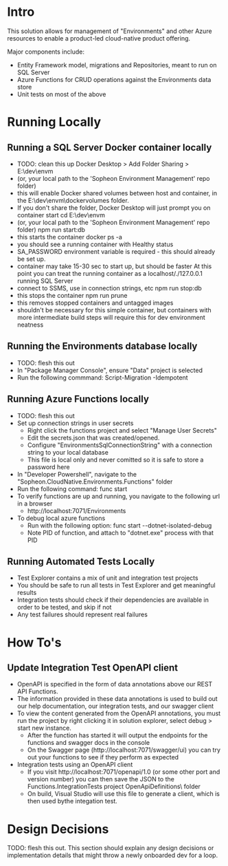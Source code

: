 # Intro
This solution allows for management of "Environments" and other Azure resources to enable a product-led cloud-native product offering.

Major components include:
* Entity Framework model, migrations and Repositories, meant to run on SQL Server
* Azure Functions for CRUD operations against the Environments data store
* Unit tests on most of the above

# Running Locally

## Running a SQL Server Docker container locally
- TODO: clean this up
Docker Desktop > Add Folder Sharing > E:\dev\envm
- (or, your local path to the 'Sopheon Environment Management' repo folder)
- this will enable Docker shared volumes between host and container, in the E:\dev\envm\dockervolumes folder.  
- If you don't share the folder, Docker Desktop will just prompt you on container start
cd E:\dev\envm
- (or, your local path to the 'Sopheon Environment Management' repo folder)
npm run start:db
- this starts the container
docker ps -a
- you should see a running container with Healthy status
-    SA_PASSWORD environment variable is required - this should already be set up.
- container may take 15-30 sec to start up, but should be faster
At this point you can treat the running container as a localhost/./127.0.0.1 running SQL Server
- connect to SSMS, use in connection strings, etc
npm run stop:db
- this stops the container
npm run prune
- this removes stopped containers and untagged images
- shouldn't be necessary for this simple container, but containers with more intermediate build steps will require this for dev environment neatness

## Running the Environments database locally
- TODO: flesh this out
- In "Package Manager Console", ensure "Data" project is selected
- Run the following commmand:  Script-Migration -Idempotent

## Running Azure Functions locally
- TODO: flesh this out
- Set up connection strings in user secrets
  - Right click the functions project and select "Manage User Secrets"
  - Edit the secrets.json that was created/opened.
  - Configure "EnvironmentsSqlConnectionString" with a connection string to your local database
  - This file is local only and never comitted so it is safe to store a password here
- In "Developer Powershell", navigate to the "Sopheon.CloudNative.Environments.Functions" folder
- Run the following command: func start
- To verify functions are up and running, you navigate to the following url in a browser
  - http://localhost:7071/Environments
- To debug local azure functions
  - Run with the following option: func start --dotnet-isolated-debug
  - Note PID of function, and attach to "dotnet.exe" process with that PID

## Running Automated Tests Locally
 - Test Explorer contains a mix of unit and integration test projects
 - You should be safe to run all tests in Test Explorer and get meaningful results
 - Integration tests should check if their dependencies are available in order to be tested, and skip if not
 - Any test failures should represent real failures

# How To's

## Update Integration Test OpenAPI client
 - OpenAPI is specified in the form of data annotations above our REST API Functions.
 - The information provided in these data annotations is used to build out our help documentation, our integration tests, and our swagger client
 - To view the content generated from the OpenAPI annotations, you must run the project by right clicking it in solution explorer, select debug > start new instance.
   -  After the function has started it will output the endpoints for the functions and swagger docs in the console
   -  On the Swagger page (http://localhost:7071/swagger/ui) you can try out your functions to see if they perform as expected
 -  Integration tests using an OpenAPI client
    -  If you visit http://localhost:7071/openapi/1.0 (or some other port and version number) you can then save the JSON to the Functions.IntegrationTests project OpenApiDefinitions\ folder
    -  On build, Visual Studio will use this file to generate a client, which is then used bythe integation test.

# Design Decisions
TODO: flesh this out.  This section should explain any design decisions or implementation details that might throw a newly onboarded dev for a loop.
